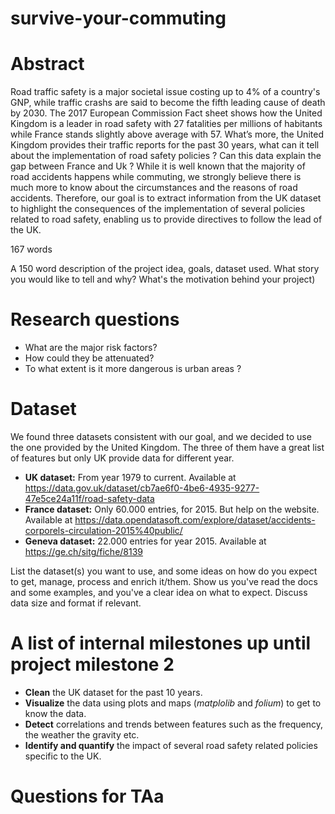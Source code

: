 # survive-your-commuting

# Abstract
Road traffic safety is a major societal issue costing up to 4% of a country's GNP, while traffic crashs are said to become the fifth leading cause of death by 2030. The 2017 European Commission Fact sheet  shows how the United Kingdom is a leader in road safety with 27 fatalities per millions of habitants while France stands slightly above average with 57. 
What’s more, the United Kingdom provides their traffic reports for the past 30 years, what can it tell about the implementation of road safety policies ? Can this data explain the gap between France and Uk ? While it is well known that the majority of road accidents happens while commuting, we strongly believe there is much more to know about the circumstances and the reasons of road accidents. 
Therefore, our goal is to extract information from the UK dataset to highlight the consequences of the implementation of several policies related to road safety, enabling us to provide directives to follow the lead of the UK.

167 words

A 150 word description of the project idea, goals, dataset used. What story you would like to tell and why? What's the motivation behind your project)

# Research questions
- What are the major risk factors? 
- How could they be attenuated?
- To what extent is it more dangerous is urban areas ?

# Dataset

We found three datasets consistent with our goal, and we decided to use the one provided by the United Kingdom. The three of them have a great list of features but only UK provide data for different year.

- **UK dataset:**  From year 1979 to current. Available at https://data.gov.uk/dataset/cb7ae6f0-4be6-4935-9277-47e5ce24a11f/road-safety-data
- **France dataset:** Only 60.000 entries, for 2015. But help on the website. Available at https://data.opendatasoft.com/explore/dataset/accidents-corporels-circulation-2015%40public/
- **Geneva dataset:** 22.000 entries for year 2015. Available at https://ge.ch/sitg/fiche/8139


List the dataset(s) you want to use, and some ideas on how do you expect to get, manage, process and enrich it/them. Show us you've read the docs and some examples, and you've a clear idea on what to expect. Discuss data size and format if relevant.


# A list of internal milestones up until project milestone 2
- **Clean** the UK dataset for the past 10 years.
- **Visualize** the data using plots and maps (_matplolib_ and _folium_) to get to know the data.
- **Detect** correlations and trends between features such as the frequency, the weather the gravity etc. 
- **Identify and quantify** the impact of several road safety related policies specific to the UK.

# Questions for TAa
